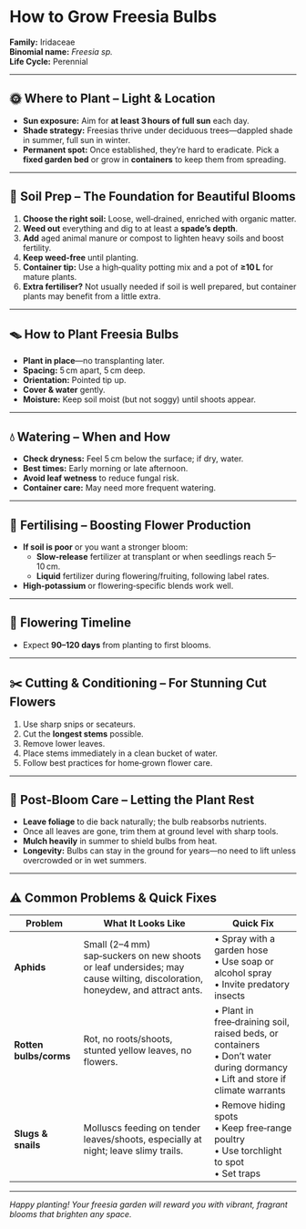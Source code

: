 # How to Grow Freesia Bulbs

**Family:** Iridaceae  
**Binomial name:** _Freesia sp._  
**Life Cycle:** Perennial  

---

## 🌞 Where to Plant – Light & Location

- **Sun exposure:** Aim for **at least 3 hours of full sun** each day.  
- **Shade strategy:** Freesias thrive under deciduous trees—dappled shade in summer, full sun in winter.  
- **Permanent spot:** Once established, they’re hard to eradicate. Pick a **fixed garden bed** or grow in **containers** to keep them from spreading.

---

## 🌱 Soil Prep – The Foundation for Beautiful Blooms

1. **Choose the right soil:** Loose, well‑drained, enriched with organic matter.  
2. **Weed out** everything and dig to at least a **spade’s depth**.  
3. **Add** aged animal manure or compost to lighten heavy soils and boost fertility.  
4. **Keep weed‑free** until planting.  
5. **Container tip:** Use a high‑quality potting mix and a pot of **≥10 L** for mature plants.  
6. **Extra fertiliser?** Not usually needed if soil is well prepared, but container plants may benefit from a little extra.

---

## 🪤 How to Plant Freesia Bulbs

- **Plant in place**—no transplanting later.  
- **Spacing:** 5 cm apart, 5 cm deep.  
- **Orientation:** Pointed tip up.  
- **Cover & water** gently.  
- **Moisture:** Keep soil moist (but not soggy) until shoots appear.

---

## 💧 Watering – When and How

- **Check dryness:** Feel 5 cm below the surface; if dry, water.  
- **Best times:** Early morning or late afternoon.  
- **Avoid leaf wetness** to reduce fungal risk.  
- **Container care:** May need more frequent watering.

---

## 🌿 Fertilising – Boosting Flower Production

- **If soil is poor** or you want a stronger bloom:
  - **Slow‑release** fertilizer at transplant or when seedlings reach 5–10 cm.  
  - **Liquid** fertilizer during flowering/fruiting, following label rates.  
- **High‑potassium** or flowering‑specific blends work well.

---

## 🌸 Flowering Timeline

- Expect **90–120 days** from planting to first blooms.

---

## ✂️ Cutting & Conditioning – For Stunning Cut Flowers

1. Use sharp snips or secateurs.  
2. Cut the **longest stems** possible.  
3. Remove lower leaves.  
4. Place stems immediately in a clean bucket of water.  
5. Follow best practices for home‑grown flower care.

---

## 🌿 Post‑Bloom Care – Letting the Plant Rest

- **Leave foliage** to die back naturally; the bulb reabsorbs nutrients.  
- Once all leaves are gone, trim them at ground level with sharp tools.  
- **Mulch heavily** in summer to shield bulbs from heat.  
- **Longevity:** Bulbs can stay in the ground for years—no need to lift unless overcrowded or in wet summers.

---

## ⚠️ Common Problems & Quick Fixes

| Problem | What It Looks Like | Quick Fix |
|---------|--------------------|-----------|
| **Aphids** | Small (2–4 mm) sap‑suckers on new shoots or leaf undersides; may cause wilting, discoloration, honeydew, and attract ants. | • Spray with a garden hose<br>• Use soap or alcohol spray<br>• Invite predatory insects |
| **Rotten bulbs/corms** | Rot, no roots/shoots, stunted yellow leaves, no flowers. | • Plant in free‑draining soil, raised beds, or containers<br>• Don’t water during dormancy<br>• Lift and store if climate warrants |
| **Slugs & snails** | Molluscs feeding on tender leaves/shoots, especially at night; leave slimy trails. | • Remove hiding spots<br>• Keep free‑range poultry<br>• Use torchlight to spot<br>• Set traps |

---

*Happy planting! Your freesia garden will reward you with vibrant, fragrant blooms that brighten any space.*